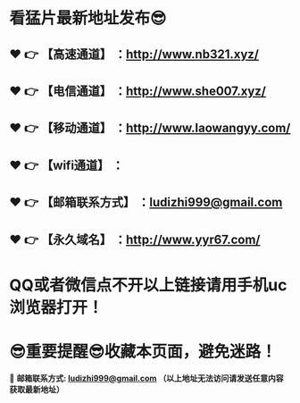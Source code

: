 # 看猛片最新地址发布:sunglasses:
:heart: :point_right: 【高速通道】 ：http://www.nb321.xyz/
------
:heart: :point_right: 【电信通道】 ：http://www.she007.xyz/
------
:heart: :point_right: 【移动通道】 ：http://www.laowangyy.com/
------
:heart: :point_right: 【wifi通道】 ：
------
:heart: :point_right: 【邮箱联系方式】 ：ludizhi999@gmail.com
------
:heart: :point_right: 【永久域名】 ：http://www.yyr67.com/  
------
# QQ或者微信点不开以上链接请用手机uc浏览器打开！
# :sunglasses:重要提醒:sunglasses:收藏本页面，避免迷路！
:e-mail: __邮箱联系方式: ludizhi999@gmail.com （以上地址无法访问请发送任意内容获取最新地址）__
